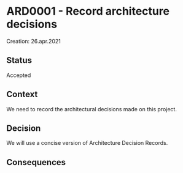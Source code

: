 # ARD0001 - Record architecture decisions

Creation: 26.apr.2021

## Status

Accepted

## Context

We need to record the architectural decisions made on this project.

## Decision

We will use a concise version of Architecture Decision Records.

## Consequences
